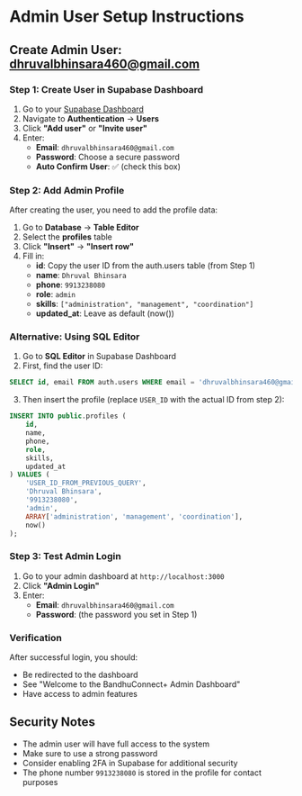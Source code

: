 # Admin User Setup Instructions

## Create Admin User: dhruvalbhinsara460@gmail.com

### Step 1: Create User in Supabase Dashboard

1. Go to your [Supabase Dashboard](https://supabase.com/dashboard)
2. Navigate to **Authentication** → **Users**
3. Click **"Add user"** or **"Invite user"**
4. Enter:
   - **Email**: `dhruvalbhinsara460@gmail.com`
   - **Password**: Choose a secure password
   - **Auto Confirm User**: ✅ (check this box)

### Step 2: Add Admin Profile

After creating the user, you need to add the profile data:

1. Go to **Database** → **Table Editor**
2. Select the **profiles** table
3. Click **"Insert"** → **"Insert row"**
4. Fill in:
   - **id**: Copy the user ID from the auth.users table (from Step 1)
   - **name**: `Dhruval Bhinsara`
   - **phone**: `9913238080`
   - **role**: `admin`
   - **skills**: `["administration", "management", "coordination"]`
   - **updated_at**: Leave as default (now())

### Alternative: Using SQL Editor

1. Go to **SQL Editor** in Supabase Dashboard
2. First, find the user ID:
```sql
SELECT id, email FROM auth.users WHERE email = 'dhruvalbhinsara460@gmail.com';
```

3. Then insert the profile (replace `USER_ID` with the actual ID from step 2):
```sql
INSERT INTO public.profiles (
    id,
    name,
    phone,
    role,
    skills,
    updated_at
) VALUES (
    'USER_ID_FROM_PREVIOUS_QUERY',
    'Dhruval Bhinsara',
    '9913238080',
    'admin',
    ARRAY['administration', 'management', 'coordination'],
    now()
);
```

### Step 3: Test Admin Login

1. Go to your admin dashboard at `http://localhost:3000`
2. Click **"Admin Login"**
3. Enter:
   - **Email**: `dhruvalbhinsara460@gmail.com`
   - **Password**: (the password you set in Step 1)

### Verification

After successful login, you should:
- Be redirected to the dashboard
- See "Welcome to the BandhuConnect+ Admin Dashboard"
- Have access to admin features

## Security Notes

- The admin user will have full access to the system
- Make sure to use a strong password
- Consider enabling 2FA in Supabase for additional security
- The phone number `9913238080` is stored in the profile for contact purposes
